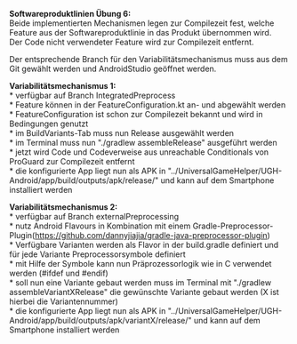 **Softwareproduktlinien Übung 6:**  
  Beide implementierten Mechanismen legen zur Compilezeit fest, welche Feature aus der Softwareproduktlinie
  in das Produkt übernommen wird.   
  Der Code nicht verwendeter Feature wird zur Compilezeit entfernt.

Der entsprechende Branch für den Variabilitätsmechanismus muss aus dem Git gewählt werden und AndroidStudio geöffnet werden.

**Variabilitätsmechanismus 1:**  
    * verfügbar auf Branch IntegratedPreprocess  
    * Feature können in der FeatureConfiguration.kt an- und abgewählt werden  
    * FeatureConfiguration ist schon zur Compilezeit bekannt und wird in Bedingungen genutzt  
    * im BuildVariants-Tab muss nun Release ausgewählt werden  
    * im Terminal muss nun "./gradlew assembleRelease" ausgeführt werden  
    * jetzt wird Code und Codeverweise aus unreachable Conditionals von ProGuard zur Compilezeit entfernt  
    * die konfigurierte App liegt nun als APK in "../UniversalGameHelper/UGH-Android/app/build/outputs/apk/release/" und kann auf dem Smartphone installiert werden  
    
    
**Variabilitätsmechanismus 2:**  
    * verfügbar auf Branch externalPreprocessing  
    * nutz Android Flavours in Kombination mit einem Gradle-Preprocessor-Plugin(https://github.com/dannyjiajia/gradle-java-preprocessor-plugin)  
    * Verfügbare Varianten werden als Flavor in der build.gradle definiert und für jede Variante Preprocessorsymbole definiert  
    * mit Hilfe der Symbole kann nun Präprozessorlogik wie in C verwendet werden (#ifdef und #endif)  
    * soll nun eine Variante gebaut werden muss im Terminal mit "./gradlew assembleVariantXRelease" die gewünschte Variante gebaut werden
      (X ist hierbei die Variantennummer)  
    * die konfigurierte App liegt nun als APK in "../UniversalGameHelper/UGH-Android/app/build/outputs/apk/variantX/release/" und kann auf dem Smartphone installiert werden  
